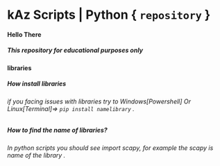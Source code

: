 # kAz Scripts  | Python  { ```repository``` } 


####  Hello There 
##### This repository for educational purposes only


#### libraries 
##### How install libraries #
###### if you facing issues with libraries try to Windows[Powershell] Or Linux[Terminal]=> ```pip install namelibrary``` .


##### How to find the name of libraries?
###### In python scripts you should see import scapy, for example the scapy is name of the library .
